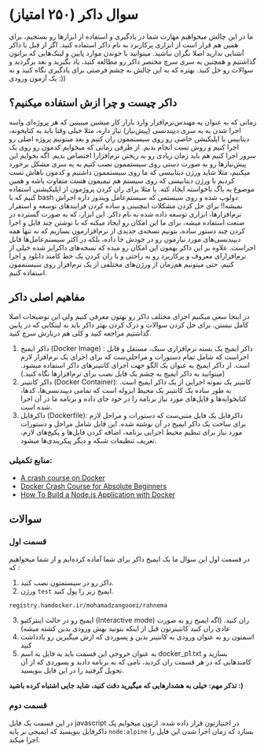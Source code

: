 # سوال داکر (۲۵۰ امتیاز)

ما در این چالش میخواهیم مهارت شما در یادگیری و استفاده از ابزارها رو بسنجیم، برای همین هم قرار است از ابزاری پرکاربرد به نام داکر استفاده کنید. اگر از قبل با داکر آشنایی ندارید اصلا نگران نباشید. میتوانید با خوندن موارد پایین و لینک‌هایی که براتون گذاشتیم و همچنین یه سری سرچ مختصر داکر رو مطالعه کنید، یاد بگیرید و بعد برگردید و سوالات رو حل کنید. بهتره که به این چالش به چشم فرصتی برای یادگیری نگاه کنید و نه یک آزمون ورودی :))

## داکر چیست و چرا ازش استفاده میکنیم؟

زمانی که به عنوان یه مهندس‌نرم‌افزار وارد بازار کار میشین میبینین که هر پروژه‌ای واسه اجرا شدن به یه سری دیپندنسی (پیش‌نیاز) نیاز داره، مثلا خیلی وقتا باید یه کتابخونه، دیتابیس یا اپلیکیشن خاصی رو روی سیستممون ران کنیم و بعد میتونیم پروژه اصلی رو اجرا کنیم و روش تست انجام بدیم. از طرفی زمانی که میخوایم کدمون رو روی یک سرور اجرا کنیم هم باید زمان زیادی رو به ریختن نرم‌افزارا اختصاص بدیم.
اگه بخوایم این پیش‌نیازها رو به صورت دستی روی سیستممون نصب کنیم به یه سری مشکل برخورد میکنیم، مثلا شاید ورژن دیتابیسی که ما روی سیستممون داشتیم و کدمون باهاش تست کردیم با ورژن دیتابیسی که روی سیستم هم تیمیمون هست متفاوت باشه و همین موضوع یه باگ ناخواسته ایجاد کنه. یا مثلا برای ران کردن پروژمون از اپلیکیشنی استفاده کنیم که با bash دولوپ شده و روی سیستمی که سیستم‌عامل ویندوز داره اجراش نمیشه!!
برای حل کردن مشکلات اینچنینی و ساده کردن فرایندهای توسعه و استقرار نرم‌افزارها، ابزاری توسعه داده شده به نام داکر. این ابزار، که به صورت گسترده در صنعت استفاده میشه، برای ما این امکان رو ایجاد میکنه که با نوشتن چند فایل و اجرا کردن چند دستور ساده، بتونیم نسخه‌ی جدیدی از نرم‌افزارمون بسازیم که نه تنها همه دیپندنسی‌های مورد نیازمون رو در خودش جا داده، بلکه در اکثر سیستم‌عامل‌ها قابل اجراست. علاوه بر این داکر بهمون این امکان رو میده که نسخه‌های داکرایز شده خیلی از نرم‌افزارای معروف و پرکاربرد رو به راحتی و با ران کردن یک خط کامند دانلود و اجرا کنیم، حتی میتونیم هم‌زمان از ورژن‌های مختلفی از یک نرم‌افزار روی سیستممون استفاده کنیم.

## مفاهیم اصلی داکر

در اینجا سعی میکنیم اجزای مختلف داکر رو بهتون معرفی کنیم ولی این توضیحات اصلا کامل نیستن. برای حل کردن سوالات و درک کردن بهتر داکر باید به لینکایی که در پایین گذاشتیم مراجعه کنید و کلی هم دربارش سرچ کنید.

1. داکر ایمیج (Docker Image) :
   داکر ایمیج یک بسته نرم‌افزاری سبک، مستقل و قابل اجراست که شامل تمام دستورات و مراحلی‌ست که برای اجرای یک نرم‌افزار لازم است. از داکر ایمیج به عنوان یک الگو جهت اجرای کانتینرهای داکر استفاده میشود. (میتوانید به
   داکر ایمیج به چشم یک فایل نصب برای نرم‌افزارها نگاه کنید.)
2. داکر کانتینر (Docker Container):
   کانتینر یک نمونه اجرایی از یک داکر ایمیج است. به طور ساده یک کانتینر یک محیط ایزوله است که تمامی دیپندنسی‌ها، کدها، کتابخوانه‌ها و فایل‌های مورد نیاز برنامه را در خود جای داده و برنامه ما در آن اجرا شده است.
3. داکرفایل (Dockerfile):
   داکرفایل یک فایل متنی‌ست که دستورات و مراحل لازم برای ساخت یک داکر ایمیج در آن نوشته شده. این فایل شامل مراحل و دستورات مورد نیاز برای تنظیم محیط اجرایی برنامه، اضافه کردن فایل‌ها و پکیج‌های لازم، تعریف تنظیمات شبکه و دیگر پیکربندی‌ها میشود.

### منابع تکمیلی:

- [A crash course on Docker](https://blog.gruntwork.io/a-crash-course-on-docker-34073b9e1833)
- [Docker Crash Course for Absolute Beginners](https://www.google.com/url?sa=t&source=web&rct=j&opi=89978449&url=https://www.youtube.com/watch%3Fv%3Dpg19Z8LL06w&ved=2ahUKEwjC_IGovOKFAxUFiv0HHc8VAH0QtwJ6BAgZEAI&usg=AOvVaw1aorbQoDEn4nd5Seha_hBM)
- [How To Build a Node.js Application with Docker](https://www.digitalocean.com/community/tutorials/how-to-build-a-node-js-application-with-docker)

## سوالات

### قسمت اول

در قسمت اول این سوال ما یک ایمیج داکر برای شما آماده کرده‌ایم و از شما میخواهیم که :

1. داکر رو در سیستمتون نصب کنید.
2. ورژن `test` ایمیج زیر را پول کنید.

```
registry.hamdocker.ir/mohamadzangooei/rahnema
```

3. ایمیج رو در حالت اینترکتیو (Interactive mode) ران کنید. (اگه ایمیج رو به صورت عادی ران کنید کانتینرتون قبل از اینکه بتونید بهش ورودی بدین کشته میشه)
4. اسمتون رو به عنوان ورودی به کانتینر بدین و پسوردی که ازش میگیرین رو یادداشت کنید
5. به عنوان خروجی این قسمت باید یه فایل به اسم docker_p1.txt بسازید و کامندهایی که در هر قسمت ران کردید، نامی که به برنامه دادید و پسوردی که از آن تحویل گرفتید را در این فایل بنویسید.</br>

**تذکر مهم: خیلی به هشدارهایی که میگیرید دقت کنید، شاید جایی اشتباه کرده باشید‌ :)**

### قسمت دوم

در این قسمت یک فایل javascript در اختیارتون قرار داده شده. ازتون میخوایم یک داکرفایل بنویسید که ایمیجی بر پایه `node:alpine` بسازد که زمان اجرا شدن این فایل را اجرا میکند.
